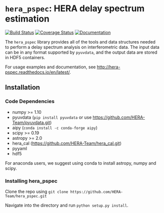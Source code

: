 # ``hera_pspec``: HERA delay spectrum estimation

[![Build Status](https://travis-ci.org/HERA-Team/hera_pspec.svg?branch=master)](https://travis-ci.org/HERA-Team/hera_pspec)
[![Coverage Status](https://coveralls.io/repos/github/HERA-Team/hera_pspec/badge.svg?branch=master)](https://coveralls.io/github/HERA-Team/hera_pspec?branch=master)
[![Documentation](https://readthedocs.org/projects/hera-pspec/badge/?version=latest)](https://readthedocs.org/projects/hera-pspec/badge/?version=latest)

The ``hera_pspec`` library provides all of the tools and data structures needed to perform a delay spectrum analysis on interferometric data. The input data can be in any format supported by ``pyuvdata``, and the output data are stored in HDF5 containers.

For usage examples and documentation, see http://hera-pspec.readthedocs.io/en/latest/.

## Installation

### Code Dependencies

* numpy >= 1.10
* pyuvdata (`pip install pyuvdata` or use https://github.com/HERA-Team/pyuvdata.git)
* aipy (```conda install -c conda-forge aipy```)
* scipy >= 0.19
* astropy >= 2.0
* hera_cal (https://github.com/HERA-Team/hera_cal.git)
* pyyaml
* hdf5

For anaconda users, we suggest using conda to install astropy, numpy and scipy.

### Installing hera_pspec
Clone the repo using
`git clone https://github.com/HERA-Team/hera_pspec.git`

Navigate into the directory and run `python setup.py install`.


